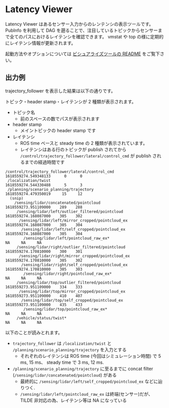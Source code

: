 # Latency Viewer

Latency Viewer はあるセンサー入力からのレンテンシの表示ツールです。
PubInfo を利用して DAG を遡ることで、注目しているトピックからセンサーまで全てのパスにおけるレイテンシを確認できます。
vmstat や top の様に定期的にレイテンシ情報が更新されます。

起動方法やオプションについては [ビシュアライズツールの README](../src/tilde_vis/README.md) をご覧下さい。

## 出力例

trajectory_follower を表示した結果は以下の通りです。

トピック・header stamp・レイテンシが 2 種類が表示されます。

- トピック名
  - 前のスペースの数でパスが表示されます
- header stamp
  - メイントピックの header stamp です
- レイテンシ
  - ROS time ベースと steady time の 2 種類が表示されています。
  - レイテンシはある行のトピックが publish されてから `/control/trajectory_follower/lateral/control_cmd` が publish されるまでの経過時間です

```
/control/trajectory_follower/lateral/control_cmd                                 1618559274.549348133      0      0
 /localization/twist                                                             1618559274.544330488      5      3
 /planning/scenario_planning/trajectory                                          1618559274.479350019     15     12
  (snip)
    /sensing/lidar/concatenated/pointcloud                                       1618559273.951109000    289    288
     /sensing/lidar/left/outlier_filtered/pointcloud                             1618559274.168087000    305    302
      /sensing/lidar/left/mirror_cropped/pointcloud_ex                           1618559274.168087000    305    304
       /sensing/lidar/left/self_cropped/pointcloud_ex                            1618559274.168087000    305    304
        /sensing/lidar/left/pointcloud_raw_ex*                                                     NA     NA     NA
     /sensing/lidar/right/outlier_filtered/pointcloud                            1618559274.170810000    300    301
      /sensing/lidar/right/mirror_cropped/pointcloud_ex                          1618559274.170810000    305    302
       /sensing/lidar/right/self_cropped/pointcloud_ex                           1618559274.170810000    305    303
        /sensing/lidar/right/pointcloud_raw_ex*                                                    NA     NA     NA
     /sensing/lidar/top/outlier_filtered/pointcloud                              1618559273.951109000    334    333
      /sensing/lidar/top/mirror_cropped/pointcloud_ex                            1618559273.951109000    410    407
       /sensing/lidar/top/self_cropped/pointcloud_ex                             1618559273.951109000    435    433
        /sensing/lidar/top/pointcloud_raw_ex*                                                      NA     NA     NA
     /vehicle/status/twist*                                                                        NA     NA     NA
```

以下のことが読みとれます。

- `trajectory_follower` は `/localization/twist` と `/planning/scenario_planning/trajectory` を入力とする
  - それぞれのレイテンシは ROS time (今回はシミュレーション時間) で 5 ms, 15 ms、 steady time で 3 ms, 12 ms.
- `/planning/scenario_planning/trajectory` に至るまでに concat filter (`/sensing/lidar/concatenated/pointcloud`) がある
  - 最終的に `/sensing/lidar/left/self_cropped/pointcloud_ex` などに辿りつく.
  - `/sensing/lidar/left/pointcloud_raw_ex` は終端(センサー)だが、TILDE 非対応の為、レイテンシ等は NA になっている
